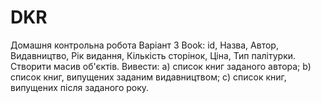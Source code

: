 # DKR
Домашня контрольна робота 
Варіант 3
Book: id, Назва, Автор, Видавництво, Рік видання, Кількість сторінок, Ціна, Тип палітурки. Створити масив об'єктів. Вивести: a) список книг заданого автора; b) список книг, випущених заданим видавництвом; c) список книг, випущених після заданого року.
